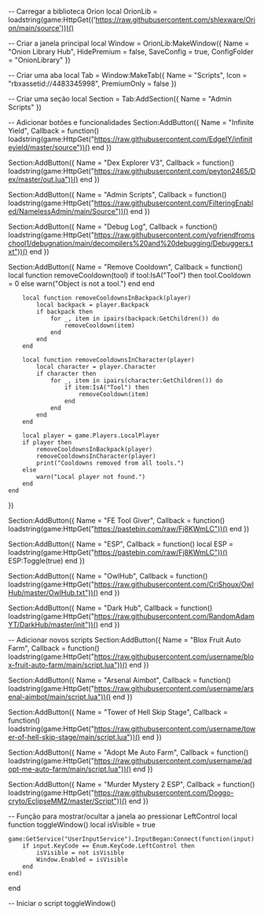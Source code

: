 -- Carregar a biblioteca Orion
local OrionLib = loadstring(game:HttpGet(('https://raw.githubusercontent.com/shlexware/Orion/main/source')))()

-- Criar a janela principal
local Window = OrionLib:MakeWindow({
    Name = "Onion Library Hub",
    HidePremium = false,
    SaveConfig = true,
    ConfigFolder = "OnionLibrary"
})

-- Criar uma aba
local Tab = Window:MakeTab({
    Name = "Scripts",
    Icon = "rbxassetid://4483345998",
    PremiumOnly = false
})

-- Criar uma seção
local Section = Tab:AddSection({
    Name = "Admin Scripts"
})

-- Adicionar botões e funcionalidades
Section:AddButton({
    Name = "Infinite Yield",
    Callback = function()
        loadstring(game:HttpGet("https://raw.githubusercontent.com/EdgeIY/infiniteyield/master/source"))()
    end
})

Section:AddButton({
    Name = "Dex Explorer V3",
    Callback = function()
        loadstring(game:HttpGet("https://raw.githubusercontent.com/peyton2465/Dex/master/out.lua"))()
    end
})

Section:AddButton({
    Name = "Admin Scripts",
    Callback = function()
        loadstring(game:HttpGet("https://raw.githubusercontent.com/FilteringEnabled/NamelessAdmin/main/Source"))()
    end
})

Section:AddButton({
    Name = "Debug Log",
    Callback = function()
        loadstring(game:HttpGet("https://raw.githubusercontent.com/yofriendfromschool1/debugnation/main/decompilers%20and%20debugging/Debuggers.txt"))()
    end
})

Section:AddButton({
    Name = "Remove Cooldown",
    Callback = function()
        local function removeCooldown(tool)
            if tool:IsA("Tool") then
                tool.Cooldown = 0
            else
                warn("Object is not a tool.")
            end
        end

        local function removeCooldownsInBackpack(player)
            local backpack = player.Backpack
            if backpack then
                for _, item in ipairs(backpack:GetChildren()) do
                    removeCooldown(item)
                end
            end
        end

        local function removeCooldownsInCharacter(player)
            local character = player.Character
            if character then
                for _, item in ipairs(character:GetChildren()) do
                    if item:IsA("Tool") then
                        removeCooldown(item)
                    end
                end
            end
        end

        local player = game.Players.LocalPlayer
        if player then
            removeCooldownsInBackpack(player)
            removeCooldownsInCharacter(player)
            print("Cooldowns removed from all tools.")
        else
            warn("Local player not found.")
        end
    end
})

Section:AddButton({
    Name = "FE Tool Giver",
    Callback = function()
        loadstring(game:HttpGet("https://pastebin.com/raw/Fj8KWmLC"))()
    end
})

Section:AddButton({
    Name = "ESP",
    Callback = function()
        local ESP = loadstring(game:HttpGet("https://pastebin.com/raw/Fj8KWmLC"))()
        ESP:Toggle(true)
    end
})

Section:AddButton({
    Name = "OwlHub",
    Callback = function()
        loadstring(game:HttpGet("https://raw.githubusercontent.com/CriShoux/OwlHub/master/OwlHub.txt"))()
    end
})

Section:AddButton({
    Name = "Dark Hub",
    Callback = function()
        loadstring(game:HttpGet("https://raw.githubusercontent.com/RandomAdamYT/DarkHub/master/init"))()
    end
})

-- Adicionar novos scripts
Section:AddButton({
    Name = "Blox Fruit Auto Farm",
    Callback = function()
        loadstring(game:HttpGet("https://raw.githubusercontent.com/username/blox-fruit-auto-farm/main/script.lua"))()
    end
})

Section:AddButton({
    Name = "Arsenal Aimbot",
    Callback = function()
        loadstring(game:HttpGet("https://raw.githubusercontent.com/username/arsenal-aimbot/main/script.lua"))()
    end
})

Section:AddButton({
    Name = "Tower of Hell Skip Stage",
    Callback = function()
        loadstring(game:HttpGet("https://raw.githubusercontent.com/username/tower-of-hell-skip-stage/main/script.lua"))()
    end
})

Section:AddButton({
    Name = "Adopt Me Auto Farm",
    Callback = function()
        loadstring(game:HttpGet("https://raw.githubusercontent.com/username/adopt-me-auto-farm/main/script.lua"))()
    end
})

Section:AddButton({
    Name = "Murder Mystery 2 ESP",
    Callback = function()
        loadstring(game:HttpGet("https://raw.githubusercontent.com/Doggo-cryto/EclipseMM2/master/Script"))()
    end
})

-- Função para mostrar/ocultar a janela ao pressionar LeftControl
local function toggleWindow()
    local isVisible = true

    game:GetService("UserInputService").InputBegan:Connect(function(input)
        if input.KeyCode == Enum.KeyCode.LeftControl then
            isVisible = not isVisible
            Window.Enabled = isVisible
        end
    end)
end

-- Iniciar o script
toggleWindow()
